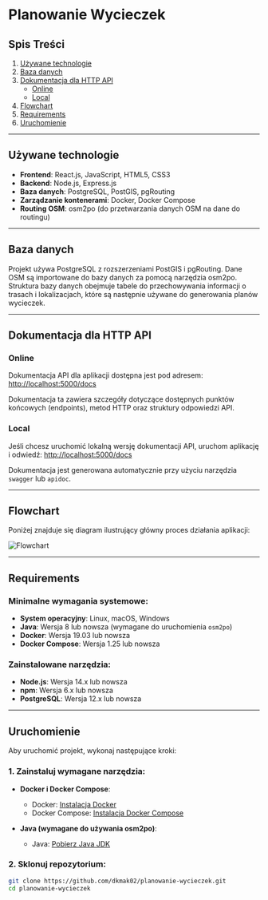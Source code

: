 # Planowanie Wycieczek

## Spis Treści

1. [Używane technologie](#używane-technologie)
2. [Baza danych](#baza-danych)
3. [Dokumentacja dla HTTP API](#dokumentacja-dla-http-api)
   - [Online](#online)
   - [Local](#local)
4. [Flowchart](#flowchart)
5. [Requirements](#requirements)
6. [Uruchomienie](#uruchomienie)

---

## Używane technologie

- **Frontend**: React.js, JavaScript, HTML5, CSS3
- **Backend**: Node.js, Express.js
- **Baza danych**: PostgreSQL, PostGIS, pgRouting
- **Zarządzanie kontenerami**: Docker, Docker Compose
- **Routing OSM**: osm2po (do przetwarzania danych OSM na dane do routingu)

---

## Baza danych

Projekt używa PostgreSQL z rozszerzeniami PostGIS i pgRouting. Dane OSM są importowane do bazy danych za pomocą narzędzia osm2po. Struktura bazy danych obejmuje tabele do przechowywania informacji o trasach i lokalizacjach, które są następnie używane do generowania planów wycieczek.

---

## Dokumentacja dla HTTP API

### Online

Dokumentacja API dla aplikacji dostępna jest pod adresem:
[http://localhost:5000/docs](http://localhost:5000/docs)

Dokumentacja ta zawiera szczegóły dotyczące dostępnych punktów końcowych (endpoints), metod HTTP oraz struktury odpowiedzi API.

### Local

Jeśli chcesz uruchomić lokalną wersję dokumentacji API, uruchom aplikację i odwiedź:
[http://localhost:5000/docs](http://localhost:5000/docs)

Dokumentacja jest generowana automatycznie przy użyciu narzędzia `swagger` lub `apidoc`.

---

## Flowchart

Poniżej znajduje się diagram ilustrujący główny proces działania aplikacji:

![Flowchart](path_to_flowchart_image.png)

---

## Requirements

### Minimalne wymagania systemowe:

- **System operacyjny**: Linux, macOS, Windows
- **Java**: Wersja 8 lub nowsza (wymagane do uruchomienia `osm2po`)
- **Docker**: Wersja 19.03 lub nowsza
- **Docker Compose**: Wersja 1.25 lub nowsza

### Zainstalowane narzędzia:

- **Node.js**: Wersja 14.x lub nowsza
- **npm**: Wersja 6.x lub nowsza
- **PostgreSQL**: Wersja 12.x lub nowsza

---

## Uruchomienie

Aby uruchomić projekt, wykonaj następujące kroki:

### 1. Zainstaluj wymagane narzędzia:

- **Docker i Docker Compose**: 
  - Docker: [Instalacja Docker](https://www.docker.com/get-started)
  - Docker Compose: [Instalacja Docker Compose](https://docs.docker.com/compose/install/)
  
- **Java (wymagane do używania osm2po)**:
  - Java: [Pobierz Java JDK](https://adoptopenjdk.net/)
  
### 2. Sklonuj repozytorium:
   ```bash
   git clone https://github.com/dkmak02/planowanie-wycieczek.git
   cd planowanie-wycieczek

